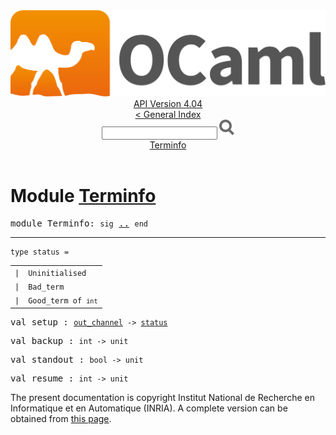 <!-- ((! set title API !)) ((! set documentation !)) ((! set api !)) ((! set nobreadcrumb !)) -->
<div class="api"><header><nav class="toc brand"><a class="brand" href="https://ocaml.org/"><img src="colour-logo-gray.svg" class="svg" alt="OCaml"></a></nav><nav class="toc"><div class="toc_version"><a href="/docs" id="version-select">API Version 4.04</a></div><a href="index.html">&lt; General Index</a><div class="api_search"><input type="text" name="apisearch" id="api_search" oninput="mySearch(false);" onkeypress="this.oninput();" onclick="this.oninput();" onpaste="this.oninput();">
<img src="search_icon.svg" alt="Search" class="svg" onclick="mySearch(false)"></div>
<div id="search_results"></div><div class="toc_title"><a href="#top">Terminfo</a></div><ul></ul></nav></header>

<h1>Module <a href="type_Terminfo.html">Terminfo</a></h1>

<pre><span class="keyword">module</span> Terminfo: <code class="code"><span class="keyword">sig</span></code> <a href="Terminfo.html">..</a> <code class="code"><span class="keyword">end</span></code></pre><hr width="100%">

<pre><code><span id="TYPEstatus"><span class="keyword">type</span> <code class="type"></code>status</span> = </code></pre><table class="typetable">
<tbody><tr>
<td align="left" valign="top">
<code><span class="keyword">|</span></code></td>
<td align="left" valign="top">
<code><span id="TYPEELTstatus.Uninitialised"><span class="constructor">Uninitialised</span></span></code></td>

</tr>
<tr>
<td align="left" valign="top">
<code><span class="keyword">|</span></code></td>
<td align="left" valign="top">
<code><span id="TYPEELTstatus.Bad_term"><span class="constructor">Bad_term</span></span></code></td>

</tr>
<tr>
<td align="left" valign="top">
<code><span class="keyword">|</span></code></td>
<td align="left" valign="top">
<code><span id="TYPEELTstatus.Good_term"><span class="constructor">Good_term</span></span> <span class="keyword">of</span> <code class="type">int</code></code></td>

</tr></tbody></table>



<pre><span id="VALsetup"><span class="keyword">val</span> setup</span> : <code class="type"><a href="Pervasives.html#TYPEout_channel">out_channel</a> -&gt; <a href="Terminfo.html#TYPEstatus">status</a></code></pre>
<pre><span id="VALbackup"><span class="keyword">val</span> backup</span> : <code class="type">int -&gt; unit</code></pre>
<pre><span id="VALstandout"><span class="keyword">val</span> standout</span> : <code class="type">bool -&gt; unit</code></pre>
<pre><span id="VALresume"><span class="keyword">val</span> resume</span> : <code class="type">int -&gt; unit</code></pre><div class="copyright">The present documentation is copyright Institut National de Recherche en Informatique et en Automatique (INRIA). A complete version can be obtained from <a href="http://caml.inria.fr/pub/docs/manual-ocaml/">this page</a>.</div></div>